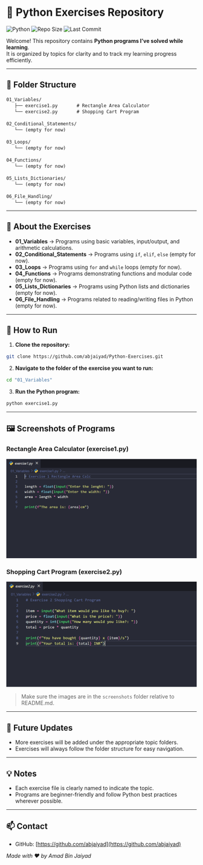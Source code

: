 # 🐍 Python Exercises Repository

![Python](https://img.shields.io/badge/Python-3.11-blue?style=flat-square)
![Repo Size](https://img.shields.io/github/repo-size/abjaiyad/Python-Exercises?style=flat-square)
![Last Commit](https://img.shields.io/github/last-commit/abjaiyad/Python-Exercises?style=flat-square)

Welcome! This repository contains **Python programs I’ve solved while learning**.  
It is organized by topics for clarity and to track my learning progress efficiently.  

---

## 📂 Folder Structure

```
01_Variables/
   ├── exercise1.py       # Rectangle Area Calculator
   └── exercise2.py       # Shopping Cart Program

02_Conditional_Statements/
   └── (empty for now)

03_Loops/
   └── (empty for now)

04_Functions/
   └── (empty for now)

05_Lists_Dictionaries/
   └── (empty for now)

06_File_Handling/
   └── (empty for now)
```

---

## 📝 About the Exercises

- **01_Variables** → Programs using basic variables, input/output, and arithmetic calculations.  
- **02_Conditional_Statements** → Programs using `if`, `elif`, `else` (empty for now).  
- **03_Loops** → Programs using `for` and `while` loops (empty for now).  
- **04_Functions** → Programs demonstrating functions and modular code (empty for now).  
- **05_Lists_Dictionaries** → Programs using Python lists and dictionaries (empty for now).  
- **06_File_Handling** → Programs related to reading/writing files in Python (empty for now).  

---

## 🚀 How to Run

1. **Clone the repository:**

```bash
git clone https://github.com/abjaiyad/Python-Exercises.git
```

2. **Navigate to the folder of the exercise you want to run:**

```bash
cd "01_Variables"
```

3. **Run the Python program:**

```bash
python exercise1.py
```

---

## 🖼 Screenshots of Programs

### Rectangle Area Calculator (exercise1.py)
![Rectangle Area](screenshots/rectangle_area.png)

### Shopping Cart Program (exercise2.py)
![Shopping Cart](screenshots/shopping_cart.png)

> Make sure the images are in the `screenshots` folder relative to README.md.

---

## 📌 Future Updates

- More exercises will be added under the appropriate topic folders.  
- Exercises will always follow the folder structure for easy navigation.  

---

## 💡 Notes

- Each exercise file is clearly named to indicate the topic.  
- Programs are beginner-friendly and follow Python best practices wherever possible.  

---

## 📫 Contact

- GitHub: [https://github.com/abjaiyad](https://github.com/abjaiyad)

*Made with ❤️ by Amad Bin Jaiyad*
